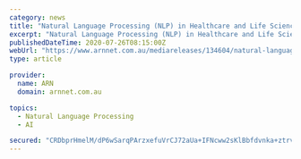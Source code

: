 ```yaml
---
category: news
title: "Natural Language Processing (NLP) in Healthcare and Life Sciences Market Industry Analysis 2019 – 2025"
excerpt: "Natural Language Processing (NLP) in Healthcare and Life Sciences Market report provides in-depth statistics and analysis available on the market status of the Natural Language Processing (NLP) in Healthcare and Life Sciences Manufacturers and is a ..."
publishedDateTime: 2020-07-26T08:15:00Z
webUrl: "https://www.arnnet.com.au/mediareleases/134604/natural-language-processing-nlp-in-healthcare-and/"
type: article

provider:
  name: ARN
  domain: arnnet.com.au

topics:
  - Natural Language Processing
  - AI

secured: "CRDbprHmelM/dP6wSarqPArzxefuVrCJ72aUa+IFNcww2sKlBbfdvnka+ztrv4nEE+L/Q880UiSxnWAt+8B4odasl3rRohMja5PTbhGh33+jDMlQBjjBethq8cBGS6frUMjAHdobn2AVFmcfPbofK+JwJkeL4aBjxzPstGYS6aDBY5S8cme4UnxRSQrvYv4a85MekLMHAJdB+rJBkB4qtpAb+oUKkltMR6h4TbefLi8ve+JpdUMB5RgKtMxRUIBA1Eh1p35EhY6xgQOFz91mi8vo2DOkRrrNFL8SdNj3jHC6Up+bI+DSlAvzTN+WSeW9r3pE1yJAVDnkBN4CZi314A==;wvbpGqEUW0imrFN/y1CoHA=="
---
```


